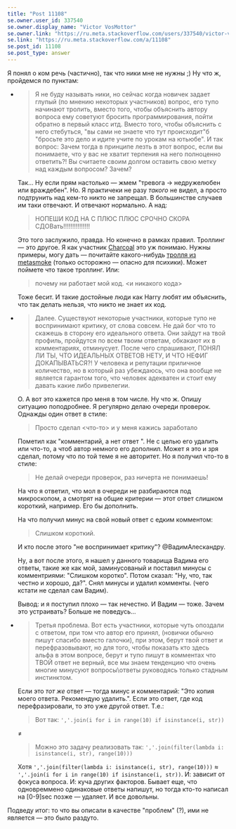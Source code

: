 ```yaml
---
title: "Post 11108"
se.owner.user_id: 337540
se.owner.display_name: "Victor VosMottor"
se.owner.link: "https://ru.meta.stackoverflow.com/users/337540/victor-vosmottor"
se.link: "https://ru.meta.stackoverflow.com/a/11108"
se.post_id: 11108
se.post_type: answer
---
```

<p>Я понял о ком речь (частично), так что ники мне не нужны ;) Ну что ж, пройдемся по пунктам:</p>
<ul>
<li>
<blockquote>
<p>Я не буду называть ники, но сейчас когда новичек задает глупый (по мнению некоторых участников) вопрос, его тупо начинают тролить, вместо того, чтобы объяснить автору вопроса ему советуют бросить программирования, пойти обратно в первый класс итд. Вместо того, чтобы объяснить с него стебуться, &quot;вы сами не знаете что тут происходит&quot;б &quot;бросьте это дело и идите учите по урокам на ютьюбе&quot;. И так вопрос: Зачем тогда в принципе лезть в этот вопрос, если вы понимаете, что у вас не хватит терпения на него полноценно ответить?! Вы считаете своим долгом оставить свою метку над каждым вопросом? Зачем?</p>
</blockquote>
<p>Так... Ну если прям настолько ­— жмем &quot;тревога → недружелюбен или враждебен&quot;. Но. Я практичеки не разу <em>такого</em> не видел, а просто подтрунить над кем-то никто не запрещал. В большинстве случаев им таки отвечают. И отвечают нормально. А над:</p>
<blockquote>
<p>НОПЕШИ КОД НА С ПЛЮС ПЛЮС СРОЧНО СКОРА СДОВать!!!!!!!!!!!!!!!</p>
</blockquote>
<p>Это того заслужило, правда. Но конечно в рамках правил. Троллинг ­— это другое. Я как участник <a href="https://charcoal-se.org/" rel="nofollow noreferrer">Charcoal</a> это уж понимаю. Нужны примеры, могу дать — почитайте какого-нибудь <a href="https://metasmoke.erwaysoftware.com/domains/tags/85?what=posts" rel="nofollow noreferrer">тролля из metasmoke</a>  (только осторожно — опасно для психики). Может поймете что такое троллинг.
Или:</p>
<blockquote>
<p>почему ни работает мой код. &lt;и никакого кода&gt;</p>
</blockquote>
<p>Тоже бесит. И такие достойные люди как Harry любят им объяснить, что так делать нельзя, что никто не знает их код.</p>
</li>
<li>
<blockquote>
<p>Далее. Существуют некоторые участники, которые тупо не воспринимают критику, от слова совсем. Не дай бог что то скажешь в сторону его идеального ответа. Они зайдут на твой профиль, пройдутся по всем твоим ответам, обкакают их в комментариях, отминусует. После чего спрашивают, ПОНЯЛ ЛИ ТЫ, ЧТО ИДЕАЛЬНЫХ ОТВЕТОВ НЕТУ, И ЧТО НЕФИГ ДОКАПЫВАТЬСЯ?! У человека и репутации приличное количество, но в который раз убеждаюсь, что она вообще не является гарантом того, что человек адекватен и стоит ему давать какие либо привелегии.</p>
</blockquote>
<p>О. А вот это кажется про меня в том числе. Ну что ж.
Опишу ситуацию поподробнее. Я регулярно делаю очереди проверок. Однажды один ответ в стиле:</p>
<blockquote>
<p>Просто сделал &lt;что-то&gt; и у меня кажись заработало</p>
</blockquote>
<p>Пометил как &quot;комментарий, а нет ответ &quot;. Не с целью его удалить или что-то, а чтоб автор немного его дополнил. Может я это и зря  сделал, потому что по той теме я не авторитет. Но я получил что-то в стиле:</p>
<blockquote>
<p>Не делай очереди проверок, раз ничерта не понимаешь!</p>
</blockquote>
<p>На что я ответил, что мол в очереди не разбираются под микроскопом, а смотрят на общие критерии — этот ответ слишком короткий, например. Его бы дополнить.</p>
<p>На что получил минус на свой новый ответ с едким комментом:</p>
<blockquote>
<p>Слишком короткий.</p>
</blockquote>
<p>И кто после этого &quot;не воспринимает критику&quot;? @ВадимАлескандру.</p>
<p>Ну, а вот после этого, я нашел у данного товарища Вадима его ответы, такие же как мой, заминусованый и поставил минусы с комментриями: &quot;Слишком коротко&quot;. Потом сказал: &quot;Ну, что, так честно и хорошо, да?&quot;. Снял минусы и удалил комменты. (чего кстати не сделал сам Вадим).</p>
<p>Вывод: и я поступил плохо ­— так нечестно. И Вадим — тоже. Зачем это устраивать? Больше не поведусь...</p>
</li>
<li>
<blockquote>
<p>Третья проблема. Вот есть участники, которые чуть опоздали с ответом, при том что автор его принял, (новички обычно пишут спасибо вместо галочки), при этом, берут твой ответ и перефразовывают, но для того, чтобы показать кто здесь альфа в этом вопросе, берут и тупо пишут в комментах что ТВОЙ ответ не верный, все мы знаем тенденцию что очень многие минусуют вопросы\ответы руководясь только стадным инстинктом.</p>
</blockquote>
<p>Если это <em>тот же</em> ответ — тогда минус и комментарий: &quot;Это копия моего ответа. Рекомендую удалить.&quot;. Если это ответ, где код перефразировали, то это уже другой ответ. Т.е.:</p>
<blockquote>
<p>Вот так: <code>','.join(i for i in range(10) if isinstance(i, str))</code></p>
</blockquote>
<p>≠</p>
<blockquote>
<p>Можно это задачу реализовать так: <code>','.join(filter(lambda i: isinstance(i, str), range(10)))</code></p>
</blockquote>
<p>Хотя <code>','.join(filter(lambda i: isinstance(i, str), range(10)))</code> ≈ <code>','.join(i for i in range(10) if isinstance(i, str))</code>. И: зависит от фокуса вопроса. И: куча других факторов. Бывает еще, что одновреммено одинаковые ответы напишут, но тогда кто-то написал на [0-9]sec позже — удаляет. И все довольны.</p>
</li>
</ul>
<p>Подведу итог: то что вы описали в качестве &quot;проблем&quot; (?), ими не является — это было раздуто.</p>
